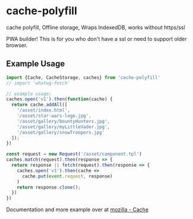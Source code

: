 # cache-polyfill
cache polyfill, Offline storage, Wraps IndexedDB, works without https/ssl

PWA builder!
This is for you who don't have a ssl or need to support older browser.

## Example Usage

```js
import {Cache, CacheStorage, caches} from 'cache-polyfill'
// import 'whatwg-fetch'

// example usage:
caches.open('v1').then(function(cache) {
  return cache.addAll([
    '/asset/index.html',
    '/asset/star-wars-logo.jpg',
    '/asset/gallery/bountyHunters.jpg',
    '/asset/gallery/myLittleVader.jpg',
    '/asset/gallery/snowTroopers.jpg'
  ]);
})

const request = new Request('/asset/component.tpl')
caches.match(request).then(response => {
  return response || fetch(request).then(response => {
    caches.open('v1').then(cache =>
      cache.put(event.request, response)
    )
    return response.clone();
  })
})
```

Documentation and more example over at [mozilla - Cache](https://developer.mozilla.org/en-US/docs/Web/API/Cache)
